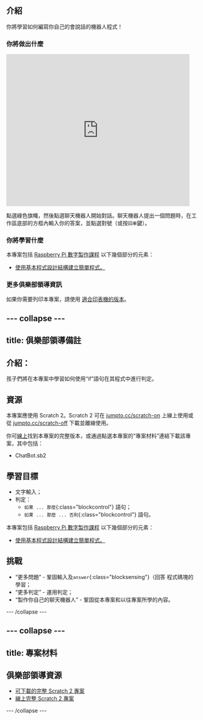 ## 介紹

你將學習如何編寫你自己的會說話的機器人程式！

### 你將做出什麼

<div class="scratch-preview">
  <iframe allowtransparency="true" width="485" height="402" src="https://scratch.mit.edu/projects/embed/26762091/?autostart=false" frameborder="0"></iframe>
</div>

點選綠色旗幟，然後點選聊天機器人開始對話。聊天機器人提出一個問題時，在工作區底部的方框內輸入你的答案，並點選對號（或按`回車`鍵）。

### 你將學習什麼

本專案包括 [Raspberry Pi 數字製作課程](http://rpf.io/curriculum) 以下幾個部分的元素：

+ [使用基本程式設計結構建立簡單程式。](https://www.raspberrypi.org/curriculum/programming/creator)

### 更多俱樂部領導資訊

如果你需要列印本專案，請使用 [適合印表機的版本](https://projects.raspberrypi.org/en/projects/chatbot/print)。

--- collapse ---
---
title: 俱樂部領導備註
---

## 介紹：
孩子們將在本專案中學習如何使用“if”語句在其程式中進行判定。

## 資源
本專案應使用 Scratch 2。Scratch 2 可在 [jumpto.cc/scratch-on](http://jumpto.cc/scratch-on) 上線上使用或從 [jumpto.cc/scratch-off](http://jumpto.cc/scratch-off) 下載並離線使用。

你可<a href="http://scratch.mit.edu/projects/26762091/#editor">線上</a>找到本專案的完整版本，或通過點選本專案的“專案材料”連結下載該專案，其中包括：

+ ChatBot.sb2

## 學習目標

+ 文字輸入；
+ 判定：
    + `如果 ... 那麼`{:class="blockcontrol"} 語句；
    + `如果 ... 那麼 ... 否則`{:class="blockcontrol"} 語句。

本專案包括 [Raspberry Pi 數字製作課程](http://rpf.io/curriculum) 以下幾個部分的元素：

+ [使用基本程式設計結構建立簡單程式。](https://www.raspberrypi.org/curriculum/programming/creator)

## 挑戰
+ “更多問題” - 鞏固輸入及`answer`{:class="blocksensing"}（回答 程式碼塊的學習；
+ “更多判定” - 運用判定；
+ “製作你自己的聊天機器人” - 鞏固從本專案和以往專案所學的內容。

--- /collapse ---

--- collapse ---
---
title: 專案材料
---

## 俱樂部領導資源

* [可下載的完整 Scratch 2 專案](resources/ChatBot.sb2)
* [線上完整 Scratch 2 專案](http://scratch.mit.edu/projects/26762091/#editor)

--- /collapse ---
